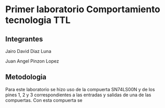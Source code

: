 # Primer laboratorio Comportamiento tecnologia TTL
## Integrantes
Jairo David Diaz Luna

Juan Angel Pinzon Lopez

## Metodologia

Para este laboratorio se hizo uso de la compuerta SN74LS00N y de los pines 1, 2 y 3 correspondientes a las entradas y salidas de una de las compuertas. Con esta compuerta se 
